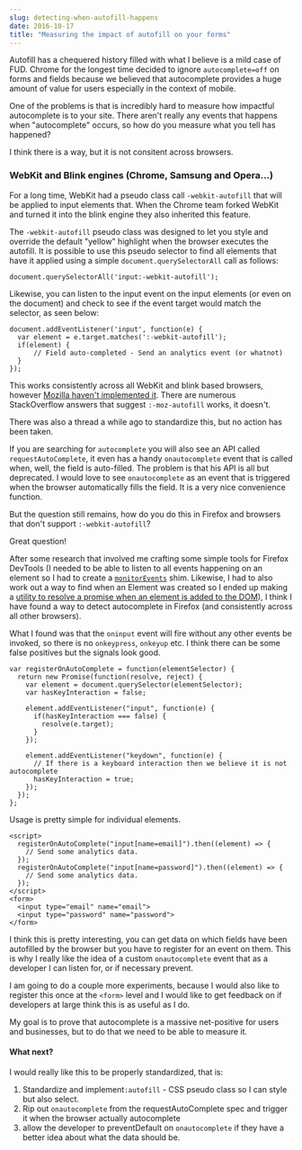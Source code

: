 ```yaml
---
slug: detecting-when-autofill-happens
date: 2016-10-17
title: "Measuring the impact of autofill on your forms"
---
```


Autofill has a chequered history filled with what I believe is a mild case of
FUD. Chrome for the longest time decided to ignore `autocomplete=off` on forms
and fields because we believed that autocomplete provides a huge amount of value
for users especially in the context of mobile.

One of the problems is that is incredibly hard to measure how impactful
autocomplete is to your site. There aren't really any events that happens
when "autocomplete" occurs, so how do you measure what you tell has happened?

I think there is a way, but it is not consitent across browsers.

### WebKit and Blink engines (Chrome, Samsung and Opera...)

For a long time, WebKit had a pseudo class call `-webkit-autofill` that will be
applied to input elements that. When the Chrome team forked WebKit and turned
it into the blink engine they also inherited this feature.

The `-webkit-autofill` pseudo class was designed to let you style and override
the default "yellow" highlight when the browser executes the autofill.  It is
possible to use this pseudo selector to find all elements that have it applied
using a simple `document.querySelectorAll` call as follows:

```
document.querySelectorAll('input:-webkit-autofill');
```

Likewise, you can listen to the input event on the input elements (or even
on the document) and check to see if the event target would match the selector,
as seen below:

```
document.addEventListener('input', function(e) {
  var element = e.target.matches(':-webkit-autofill');
  if(element) {
      // Field auto-completed - Send an analytics event (or whatnot)
  }
});
```

This works consistently across all WebKit and blink based browsers, however
[Mozilla haven't implemented it](https://bugzilla.mozilla.org/show_bug.cgi?id=740979). 
There are numerous StackOverflow answers that suggest `:-moz-autofill` works, 
it doesn't.

There was also a thread a while ago to standardize this, but no action has been
taken.

If you are searching for `autocomplete` you will also see an API called
`requestAutoComplete`, it even has a handy `onautocomplete` event that is called
when, well, the field is auto-filled. The problem is that his API is all but
deprecated. I would love to see `onautocomplete` as an event that is triggered
when the browser automatically fills the field. It is a very nice convenience
function.

But the question still remains, how do you do this in Firefox and browsers that
don't support `:-webkit-autofill`?

Great question!

After some research that involved me crafting some simple tools for Firefox
DevTools (I needed to be able to listen to all events happening on an element so
I had to create a [`monitorEvents`](/monitoring-all-events-on-an-element/) shim.
Likewise, I had to also work out a way to find when an Element was created so
I ended up making a [utility to resolve a promise when an element is added
to the DOM](/waiting-for-an-element-to-be-created/)), I think I have found
a way to detect autocomplete in Firefox (and consistently across all other
browsers).

What I found was that the `oninput` event will fire without any other events
be invoked, so there is no `onkeypress`, `onkeyup` etc. I think there can be
some false positives but the signals look good.

```
var registerOnAutoComplete = function(elementSelector) {
  return new Promise(function(resolve, reject) {
    var element = document.querySelector(elementSelector);
    var hasKeyInteraction = false;

    element.addEventListener("input", function(e) {
      if(hasKeyInteraction === false) {
        resolve(e.target);
      }
    });

    element.addEventListener("keydown", function(e) {
      // If there is a keyboard interaction then we believe it is not autocomplete
      hasKeyInteraction = true;
    });
  });
};
```

Usage is pretty simple for individual elements.

```
<script>
  registerOnAutoComplete("input[name=email]").then((element) => {
    // Send some analytics data.
  });
  registerOnAutoComplete("input[name=password]").then((element) => {
    // Send some analytics data.
  });
</script>
<form>
  <input type="email" name="email">
  <input type="password" name="password">
</form>
```

I think this is pretty interesting, you can get data on which fields have been
autofilled by the browser but you have to register for an event on them.  This
is why I really like the idea of a custom `onautocomplete` event that as a
developer I can listen for, or if necessary prevent.

I am going to do a couple more experiments, because I would also like to
register this once at the `<form>` level and I would like to get feedback on
if developers at large think this is as useful as I do.

My goal is to prove that autocomplete is a massive net-positive for users and
businesses, but to do that we need to be able to measure it.

#### What next?

I would really like this to be properly standardized, that is:

1. Standardize and implement`:autofill` - CSS pseudo class so I can style but
   also select.
2. Rip out `onautocomplete` from the requestAutoComplete spec and trigger it
   when the browser actually autocomplete
3. allow the developer to preventDefault on `onautocomplete` if they have a
   better idea about what the data should be.
